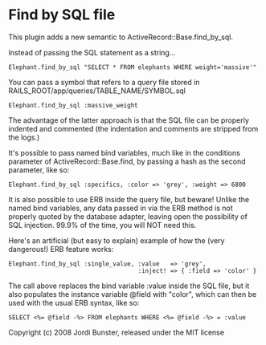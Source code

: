 Find by SQL file
================

This plugin adds a new semantic to ActiveRecord::Base.find_by_sql.

Instead of passing the SQL statement as a string...

    Elephant.find_by_sql "SELECT * FROM elephants WHERE weight='massive'"

You can pass a symbol that refers to a query file stored in
RAILS_ROOT/app/queries/TABLE_NAME/SYMBOL.sql

    Elephant.find_by_sql :massive_weight

The advantage of the latter approach is that the SQL file can be
properly indented and commented (the indentation and comments are
stripped from the logs.)

It's possible to pass named bind variables, much like in the conditions
parameter of ActiveRecord::Base.find, by passing a hash as the second
parameter, like so:

    Elephant.find_by_sql :specifics, :color => 'grey', :weight => 6800

It is also possible to use ERB inside the query file, but beware! Unlike
the named bind variables, any data passed in via the ERB method is
not properly quoted by the database adapter, leaving open the
possibility of SQL injection. 99.9% of the time, you will NOT need this.

Here's an artificial (but easy to explain) example of how the
(very dangerous!) ERB feature works:

    Elephant.find_by_sql :single_value, :value   => 'grey',
                                        :inject! => { :field => 'color' }

The call above replaces the bind variable :value inside the SQL file,
but it also populates the instance variable @field with "color", which
can then be used with the usual ERB syntax, like so:

    SELECT <%= @field -%> FROM elephants WHERE <%= @field -%> = :value

Copyright (c) 2008 Jordi Bunster, released under the MIT license
